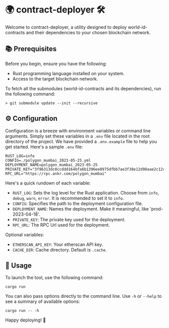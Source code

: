 # 🌍 contract-deployer 🛠️

Welcome to contract-deployer, a utility designed to deploy world-id-contracts and their dependencies to your chosen blockchain network.

## 📚 Prerequisites

Before you begin, ensure you have the following:

- Rust programming language installed on your system.
- Access to the target blockchain network.

To fetch all the submodules (world-id-contracts and its dependencies), run the following command:

```
> git submodule update --init --recursive
```

## ⚙️ Configuration

Configuration is a breeze with environment variables or command line arguments. Simply set these variables in a `.env` file located in the root directory of the project. We have provided a `.env.example` file to help you get started. Here's a sample `.env` file:

```
RUST_LOG=info
CONFIG=./polygon_mumbai_2023-05-25.yml
DEPLOYMENT_NAME=polygon_mumbai_2023-05-25
PRIVATE_KEY="3f96313dc0ccddd164bfa6b1396ee8975dfbb7ae3f38e12d98aae2c12cd32d8c"
RPC_URL="https://rpc.ankr.com/polygon_mumbai"
```

Here's a quick rundown of each variable:

- `RUST_LOG`: Sets the log level for the Rust application. Choose from `info`, `debug`, `warn`, `error`. It is recommended to set it to `info`.
- `CONFIG`: Specifies the path to the deployment configuration file.
- `DEPLOYMENT_NAME`: Names the deployment. Make it meaningful, like 'prod-2023-04-18'.
- `PRIVATE_KEY`: The private key used for the deployment.
- `RPC_URL`: The RPC Url used for the deployment.

Optional variables:

- `ETHERSCAN_API_KEY`: Your etherscan API key.
- `CACHE_DIR`: Cache directory. Default is `.cache`.

## 🚀 Usage

To launch the tool, use the following command:

```
cargo run
```

You can also pass options directly to the command line. Use `-h` or `--help` to see a summary of available options:

```
cargo run -- -h
```

Happy deploying! 🎉